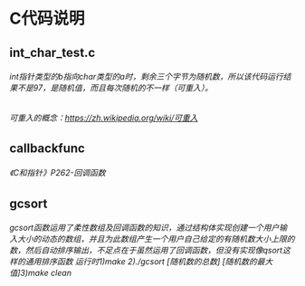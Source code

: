 # C代码说明
## int_char_test.c
###### int指针类型的b指向char类型的a时，剩余三个字节为随机数，所以该代码运行结果不是97，是随机值，而且每次随机的不一样（可重入）。
###### 可重入的概念：<https://zh.wikipedia.org/wiki/可重入>
## callbackfunc
###### 《C和指针》P262-回调函数

## gcsort
###### gcsort函数运用了柔性数组及回调函数的知识，通过结构体实现创建一个用户输入大小的动态的数组，并且为此数组产生一个用户自己给定的有随机数大小上限的数，然后自动排序输出，不足点在于虽然运用了回调函数，但没有实现像qsort这样的通用排序函数  运行时1)make 2)./gcsort [随机数的总数] [随机数的最大值]3)make clean

